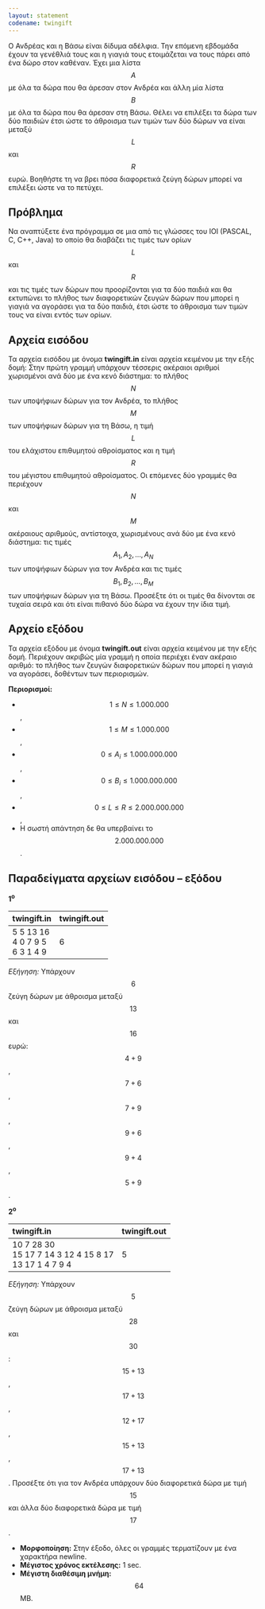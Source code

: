 ```yaml
---
layout: statement
codename: twingift
---
```


Ο Ανδρέας και η Βάσω είναι δίδυμα αδέλφια. Την επόμενη εβδομάδα έχουν τα γενέθλιά τους και η γιαγιά τους ετοιμάζεται να τους πάρει από ένα δώρο στον καθέναν. Έχει μια λίστα $$A$$ με όλα τα δώρα που θα άρεσαν στον Ανδρέα και άλλη μία λίστα $$B$$ με όλα τα δώρα που θα άρεσαν στη Βάσω. Θέλει να επιλέξει τα δώρα των δύο παιδιών έτσι ώστε το άθροισμα των τιμών των δύο δώρων να είναι μεταξύ $$L$$ και $$R$$ ευρώ. Βοηθήστε τη να βρει πόσα διαφορετικά ζεύγη δώρων μπορεί να επιλέξει ώστε να το πετύχει.

## Πρόβλημα

Να αναπτύξετε ένα πρόγραμμα σε μια από τις γλώσσες του IOI (PASCAL, C, C++, Java) το οποίο θα διαβάζει τις τιμές των ορίων $$L$$ και $$R$$ και τις τιμές των δώρων που προορίζονται για τα δύο παιδιά και θα εκτυπώνει το πλήθος των διαφορετικών ζευγών δώρων που μπορεί η γιαγιά να αγοράσει για τα δύο παιδιά, έτσι ώστε το άθροισμα των τιμών τους να είναι εντός των ορίων.

## Αρχεία εισόδου

Τα αρχεία εισόδου με όνομα **twingift.in** είναι αρχεία κειμένου με την εξής δομή: Στην πρώτη γραμμή υπάρχουν τέσσερις ακέραιοι αριθμοί
χωρισμένοι ανά δύο με ένα κενό διάστημα: το πλήθος $$N$$ των υποψήφιων δώρων για τον Ανδρέα, το πλήθος $$M$$ των υποψήφιων δώρων για τη Βάσω, η τιμή $$L$$ του ελάχιστου επιθυμητού αθροίσματος και η τιμή $$R$$ του μέγιστου επιθυμητού αθροίσματος. Οι επόμενες δύο γραμμές θα περιέχουν $$N$$ και $$M$$ ακέραιους αριθμούς, αντίστοιχα, χωρισμένους ανά δύο με ένα κενό διάστημα: τις τιμές $$A_1, A_2, \ldots , A_N$$ των υποψήφιων δώρων για τον Ανδρέα και τις τιμές $$B_1, B_2, \ldots , B_M$$ των υποψήφιων δώρων για τη Βάσω. Προσέξτε ότι οι τιμές θα δίνονται σε τυχαία σειρά και ότι είναι πιθανό δύο δώρα να έχουν την ίδια τιμή.

## Αρχείο εξόδου

Τα αρχεία εξόδου με όνομα **twingift.out** είναι αρχεία κειμένου με την εξής δομή. Περιέχουν ακριβώς μία γραμμή η οποία περιέχει έναν ακέραιο αριθμό: το πλήθος των ζευγών διαφορετικών δώρων που μπορεί η γιαγιά να αγοράσει, δοθέντων των περιορισμών.

**Περιορισμοί:**
 - $$1 ≤ Ν ≤ 1.000.000$$,
 - $$1 ≤ Μ ≤ 1.000.000$$,
 - $$0 ≤ A_i ≤ 1.000.000.000$$,
 - $$0 ≤ B_i ≤ 1.000.000.000$$,
 - $$0 ≤ L ≤ R ≤ 2.000.000.000$$,
 - Η σωστή απάντηση δε θα υπερβαίνει το $$2.000.000.000$$.

## Παραδείγματα αρχείων εισόδου – εξόδου

**1<sup>o</sup>**

| **twingift.in**      | **twingift.out** |
| :--- | :--- |
| 5 5 13 16 <br> 4 0 7 9 5 <br> 6 3 1 4 9 | 6 |

*Εξήγηση:* Υπάρχουν $$6$$ ζεύγη δώρων με άθροισμα μεταξύ $$13$$ και $$16$$ ευρώ: $$4+9$$, $$7+6$$, $$7+9$$, $$9+6$$, $$9+4$$, $$5+9$$.

**2<sup>o</sup>**

| **twingift.in**      | **twingift.out** |
| :--- | :--- |
| 10 7 28 30 <br> 15 17 7 14 3 12 4 15 8 17 <br> 13 17 1 4 7 9 4 | 5 |

*Εξήγηση:* Yπάρχουν $$5$$ ζεύγη δώρων με άθροισμα μεταξύ $$28$$ και $$30$$: $$15+13$$, $$17+13$$, $$12+17$$, $$15+13$$, $$17+13$$. Προσέξτε ότι για τον Ανδρέα υπάρχουν δύο διαφορετικά δώρα με τιμή $$15$$ και άλλα δύο διαφορετικά δώρα με τιμή $$17$$.

- **Μορφοποίηση:** Στην έξοδο, όλες οι γραμμές τερματίζουν με ένα χαρακτήρα newline. <br>
- **Μέγιστος χρόνος εκτέλεσης:** 1 sec. <br>
- **Μέγιστη διαθέσιμη μνήμη:** $$64$$ MB. 
